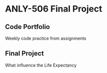 # ANLY-506 Final Project
## Code Portfolio
Weekly code practice from assignments
## Final Project
What influence the Life Expectancy
